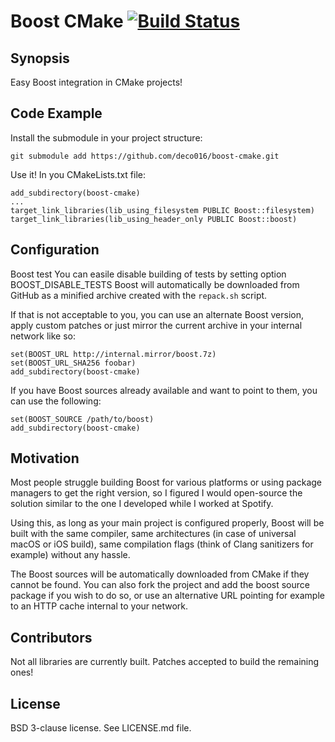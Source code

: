 # Boost CMake [![Build Status](https://github.com/deco016/boost-cmake.svg?branch=master)](https://github.com/deco016/boost-cmake)

## Synopsis

Easy Boost integration in CMake projects!

## Code Example

Install the submodule in your project structure:
```
git submodule add https://github.com/deco016/boost-cmake.git
```
Use it! In you CMakeLists.txt file:

```
add_subdirectory(boost-cmake)
...
target_link_libraries(lib_using_filesystem PUBLIC Boost::filesystem)
target_link_libraries(lib_using_header_only PUBLIC Boost::boost)
```

## Configuration
Boost test
You can easile disable building of tests by setting option BOOST_DISABLE_TESTS
Boost will automatically be downloaded from GitHub as a minified archive created with the `repack.sh` script.

If that is not acceptable to you, you can use an alternate Boost version, apply custom patches or just mirror the current archive in your internal network like so:
```
set(BOOST_URL http://internal.mirror/boost.7z)
set(BOOST_URL_SHA256 foobar)
add_subdirectory(boost-cmake)
```

If you have Boost sources already available and want to point to them, you can use the following:
```
set(BOOST_SOURCE /path/to/boost)
add_subdirectory(boost-cmake)
```

## Motivation

Most people struggle building Boost for various platforms or using package managers to get the right version, so I figured I would open-source the solution similar to the one I developed while I worked at Spotify.

Using this, as long as your main project is configured properly, Boost will be built with the same compiler, same architectures (in case of universal macOS or iOS build), same compilation flags (think of Clang sanitizers for example) without any hassle.

The Boost sources will be automatically downloaded from CMake if they cannot be found. You can also fork the project and add the boost source package if you wish to do so, or use an alternative URL pointing for example to an HTTP cache internal to your network.

## Contributors

Not all libraries are currently built. Patches accepted to build the remaining ones!

## License

BSD 3-clause license. See LICENSE.md file.
